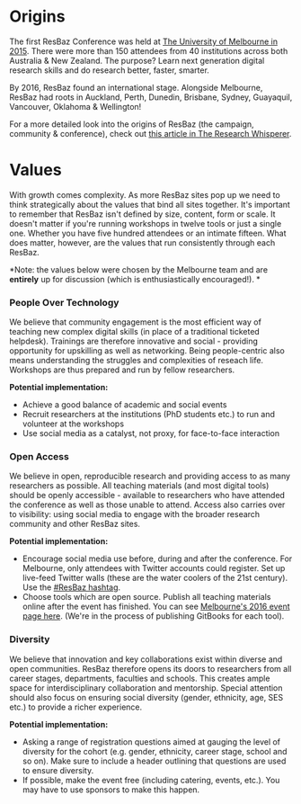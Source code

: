 # Origins

The first ResBaz Conference was held at [The University of Melbourne in 2015](melbourne.resbaz.edu.au/resbaz2015). There were more than 150 attendees from 40 institutions across both Australia & New Zealand. The purpose? Learn next generation digital research skills and do research better, faster, smarter. 

By 2016, ResBaz found an international stage. Alongside Melbourne, ResBaz had roots in Auckland, Perth, Dunedin, Brisbane, Sydney, Guayaquil, Vancouver, Oklahoma & Wellington! 

For a more detailed look into the origins of ResBaz (the campaign, community & conference), check out [this article in The Research Whisperer](https://theresearchwhisperer.wordpress.com/2015/12/08/research-bazaar/). 


# Values

With growth comes complexity. As more ResBaz sites pop up we need to think strategically about the values that bind all sites together. It's important to remember that ResBaz isn't defined by size, content, form or scale. It doesn't matter if you're running workshops in twelve tools or just a single one. Whether you have five hundred attendees or an intimate fifteen. What does matter, however, are the values that run consistently through each ResBaz. 

*Note: the values below were chosen by the Melbourne team and are **entirely** up for discussion (which is enthusiastically encouraged!). 
*


### People Over Technology

We believe that community engagement is the most efficient way of teaching new complex digital skills (in place of a traditional ticketed helpdesk). Trainings are therefore innovative and social - providing opportunity for upskilling as well as networking. Being people-centric also means understanding the struggles and complexities of reseach life. Workshops are thus prepared and run by fellow researchers. 

**Potential implementation:** 
* Achieve a good balance of academic and social events
* Recruit researchers at the institutions (PhD students etc.) to run and volunteer at the workshops
* Use social media as a catalyst, not proxy, for face-to-face interaction 



### Open Access


We believe in open, reproducible research and providing access to as many researchers as possible. All teaching materials (and most digital tools) should be openly accessible - available to researchers who have attended the conference as well as those unable to attend. Access also carries over to visibility: using social media to engage with the broader research community and other ResBaz sites. 

**Potential implementation:** 
* Encourage social media use before, during and after the conference. For Melbourne, only attendees with Twitter accounts could register. Set up live-feed Twitter walls (these are the water coolers of the 21st century). Use the [#ResBaz hashtag](https://twitter.com/search?q=%23ResBaz&src=typd). 
* Choose tools which are open source. Publish all teaching materials online after the event has finished. You can see [Melbourne's 2016 event page here](melbourne.resbaz.edu.au/resbaz2016). (We're in the process of publishing GitBooks for each tool). 




### Diversity

We believe that innovation and key collaborations exist within diverse and open communities. ResBaz therefore opens its doors to researchers from all career stages, departments, faculties and schools. This creates ample space for interdisciplinary collaboration and mentorship. Special attention should also focus on ensuring social diversity (gender, ethnicity, age, SES etc.) to provide a richer experience. 

**Potential implementation:** 
* Asking a range of registration questions aimed at gauging the level of diversity for the cohort (e.g. gender, ethnicity, career stage, school and so on). Make sure to include a header outlining that questions are used to ensure diversity. 
* If possible, make the event free (including catering, events, etc.). You may have to use sponsors to make this happen. 










